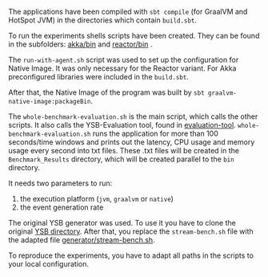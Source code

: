 The applications have been compiled with `sbt compile` (for GraalVM and HotSpot JVM) in the directories which contain `build.sbt`.



To run the experiments shells scripts have been created. They can be found in the subfolders: [akka/bin](akka/bin) and [reactor/bin](reactor/bin) .

The `run-with-agent.sh` script was used to set up the configuration for Native Image. It was only necessary for the Reactor variant. For Akka preconfigured libraries were included in the `build.sbt`.

After that, the Native Image of the program was built by `sbt graalvm-native-image:packageBin`.


The `whole-benchmark-evaluation.sh` is the main script, which calls the other scripts. It also calls the YSB-Evaluation tool, found in [evaluation-tool](evaluation-tool). `whole-benchmark-evaluation.sh` runs the application for more than 100 seconds/time windows and prints out the latency, CPU usage and memory usage every second into txt files. These .txt files will be created in the `Benchmark_Results` directory, which will be created parallel to the `bin` directory.

It needs two parameters to run:
1. the execution platform (`jvm`, `graalvm` or `native`)
2. the event generation rate

The original YSB generator was used. To use it you have to clone the original [YSB directory](https://github.com/yahoo/streaming-benchmarks). After that, you replace the `stream-bench.sh` file with the adapted file [generator/stream-bench.sh](generator/stream-bench.sh).

To reproduce the experiments, you have to adapt all paths in the scripts to your local configuration.

